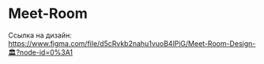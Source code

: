 # Meet-Room


Ссылка на дизайн: https://www.figma.com/file/d5cRvkb2nahu1vuoB4lPiG/Meet-Room-Design-🏛?node-id=0%3A1
